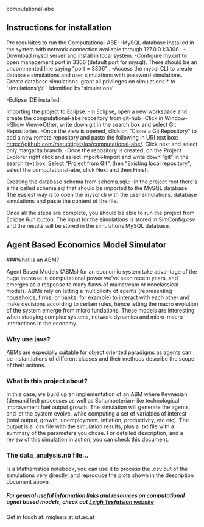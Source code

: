 computational-abe

## Instructions for installation

Pre requisites to run the Computational-ABE:
  -MySQL database installed in the system with network connection available through 127.0.0.1:3306.:
	  -Download mysql server and install in local system.
	  -Configure my.cnf to open management port in 3306 (default port for mysql). There should be an uncommented line saying "port = 3306" .
	  -Access the mysql CLI to create database simulations and user simulations with password simulations. Create database simulations. grant all privileges on simulations.* to 'simulations'@' ' identified by 'simulations'

  -Eclipse IDE installed.

Importing the project to Eclipse:
  -In Eclipse, open a new workspace and create the computational-abe repository from git-hub
	-Click in Window->Show View->Other, write down git in the search box and select Git Repositories.
	-Once the view is opened, click on "Clone a Git Repository"  to add a new remote repository  and paste the following in URI text box: https://github.com/matuteiglesias/computational-abe/. Click next and select only margarita branch.
	-Once the repository is created, on the Project Explorer right click and select Import->Import and write down "git" in the search text box. Select "Project from Git", then "Existing local repository", select the computational-abe, click Next and then Finish.
		
Creating the database schema from schema.sql.:
    -In the project root there's a file called schema.sql that should be imported to the MySQL database. The easiest way is to open the mysql cli with the user simulations, database simulations and paste the content of the file.

Once all the steps are complete, you should be able to run the project from Eclipse Run button. The input for the simulations is stored in SimConfig.csv and the results will be stored in the simulations MySQL database.



## Agent Based Economics Model Simulator

###What is an ABM?

Agent Based Models (ABMs) for an economic system take advantage of the huge increase in computational power we've seen recent years, and emerges as a response to many flaws of mainstream or neoclassical models.
ABMs rely on letting a multiplicity of agents (representing households, firms, or banks, for example) to interact with each other and make decisions according to certain rules, hence letting the macro evolution of the system emerge from micro fundations.
These models are interesting when studying complex systems, network dynamics and micro-macro interactions in the economy.

### Why use java?
ABMs are especially suitable for object oriented paradigms as agents can be instantiations of different classes and their methods describe the scope of their actions.

### What is this project about?
In this case, we build up an implementation of an ABM where Keynesian (demand led) processes as well as Schumpeterian-like technological improvement fuel output growth.
The simulation will generate the agents, and let the system evolve, while computing a set of variables of interest (total output, growth, unemployment, inflation, productivity, etc etc). The output is a .csv file with the simulation results, plus a .txt file with a summary of the parameters you chose.
For detailed description, and a review of this simulation in action, you can check this [document](https://www.overleaf.com/read/hxfqmrtktwhp).

### The data_analysis.nb file...
Is a Mathematica notebook, you can use it to process the .csv out of the simulations very directly, and reproduce the plots shown in the description document above.

##### For general useful information links and resources on computational agnet based models, check out [Leigh Tesfatsion website](http://www2.econ.iastate.edu/tesfatsi/ace.htm)

Get in touch at: miglesia at ist.ac.at
